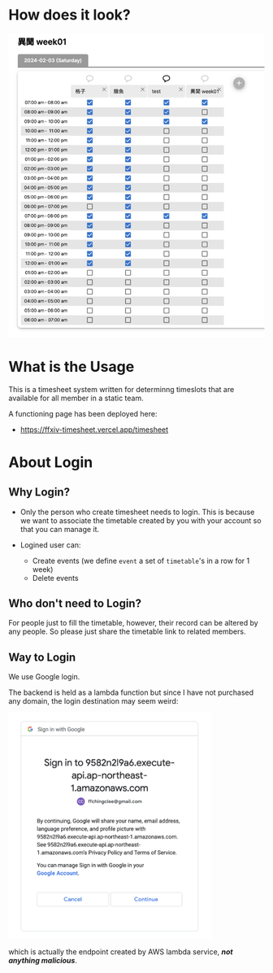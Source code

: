 # How does it look?

[![Alt text](timetable.png)](timetable)

# What is the Usage

This is a timesheet system written for determinng timeslots that are available for all member in a static team.

A functioning page has been deployed here:

- https://ffxiv-timesheet.vercel.app/timesheet

# About Login

## Why Login?

- Only the person who create timesheet needs to login. This is because we want to associate the timetable created by you with your account so that you can manage it.

- Logined user can:

  - Create events (we define `event` a set of `timetable`'s in a row for 1 week)
  - Delete events

## Who don't need to Login?

For people just to fill the timetable, however, their record can be altered by any people. So please just share the timetable link to related members.

## Way to Login

We use Google login.

The backend is held as a lambda function but since I have not purchased any domain, the login destination may seem weird:

<img src="login.png" width="400"/>

which is actually the endpoint created by AWS lambda service, **_not anything malicious_**.
